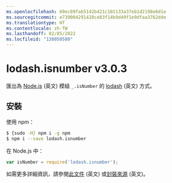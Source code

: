 ```yaml
---
ms.openlocfilehash: 69ec89fab5142b421c101133a37eb1d2198e6d1e
ms.sourcegitcommit: e739004291428ce83f14b9d49f1e9dfaa3762dde
ms.translationtype: HT
ms.contentlocale: zh-TW
ms.lasthandoff: 02/05/2022
ms.locfileid: "138050580"
---
```

# <a name="lodashisnumber-v303"></a>lodash.isnumber v3.0.3

匯出為 [Node.js](https://nodejs.org/) (英文) 模組 `_.isNumber` 的 [lodash](https://lodash.com/) (英文) 方式。

## <a name="installation"></a>安裝

使用 npm：
```bash
$ {sudo -H} npm i -g npm
$ npm i --save lodash.isnumber
```

在 Node.js 中：
```js
var isNumber = require('lodash.isnumber');
```

如需更多詳細資訊，請參閱[此文件](https://lodash.com/docs#isNumber) (英文) 或[封裝來源](https://github.com/lodash/lodash/blob/3.0.3-npm-packages/lodash.isnumber) (英文)。
